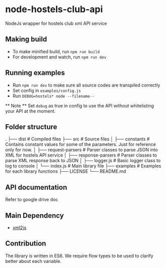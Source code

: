 # node-hostels-club-api
NodeJs wrapper for hostels club xml API service

## Making build
- To make minified build, run `npm run build`
- For development and watch, run `npm run dev`

## Running examples
- Run `npm run dev` to make sure all source codes are transpiled correctly
- Set config in `examples/config.js`
- Run `DEBUG=hostels* node --filename--`

** Note **
Set `debug` as true in config to use the API without whitelisting your API at the moment.

## Folder structure
  .
  ├── dist                    # Compiled files
  ├── src                     # Source files
  │   ├── constants           # Contains constant values for some of the parameters. Just for reference only for now.
  │   ├── request-parsers     # Parser classes to parse JSON into XML for hostels API service
  │   ├── response-parsers    # Parser classes to parse XML response back to JSON
  │   ├── logger.js           # Basic logger class to log to console
  │   └── index.js            # Main library file
  ├── examples                # Examples for each library functions
  ├── LICENSE
  └── README.md

## API documentation
Refer to google drive doc

## Main Dependency
- [xml2js](https://github.com/Leonidas-from-XIV/node-xml2js)

## Contribution
The library is written in ES6.
We require flow types to be used to clarify better about each variable.
